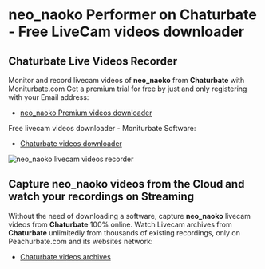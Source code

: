 # neo_naoko Performer on Chaturbate - Free LiveCam videos downloader

## Chaturbate Live Videos Recorder

Monitor and record livecam videos of **neo_naoko** from **Chaturbate** with Moniturbate.com
Get a premium trial for free by just and only registering with your Email address:
* [neo_naoko Premium videos downloader](https://moniturbate.com/request-demo-licence-key.html)

Free livecam videos downloader - Moniturbate Software:
* [Chaturbate videos downloader](https://moniturbate.com/moniturbate-download-software.html)

![neo_naoko livecam videos recorder](https://peachurnet.com/templates/moniturbate-software.png)


## Capture neo_naoko videos from the Cloud and watch your recordings on Streaming

Without the need of downloading a software, capture **neo_naoko** livecam videos from **Chaturbate** 100% online.
Watch Livecam archives from **Chaturbate** unlimitedly from thousands of existing recordings, only on Peachurbate.com and its websites network:
* [Chaturbate videos archives](https://peachurnet.com/)